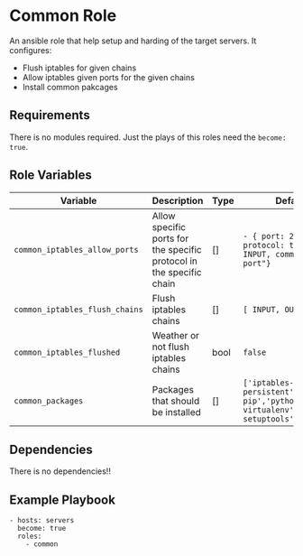 Common Role
=========

An ansible role that help setup and harding of the target servers.
It configures:

- Flush iptables for given chains
- Allow iptables given ports for the given chains
- Install common pakcages

Requirements
------------

There is no modules required. Just the plays of this roles need the `become: true`.

Role Variables
--------------

|Variable|Description|Type|Default|
|--- |--- |---|--- |
|`common_iptables_allow_ports`|Allow specific ports for the specific protocol in the specific chain|[]|`- { port: 22, protocol: tcp, chain: INPUT, comment: "ssh port"}`|
|`common_iptables_flush_chains`|Flush iptables chains|[]|`[ INPUT, OUTPUT ]`|
|`common_iptables_flushed`|Weather or not flush iptables chains|bool|`false`|
|`common_packages`|Packages that should be installed|[]|`['iptables-persistent','python3-pip','python3-virtualenv','python3-setuptools']`|

Dependencies
------------

There is no dependencies!!

Example Playbook
----------------

    - hosts: servers
      become: true
      roles:
        - common
